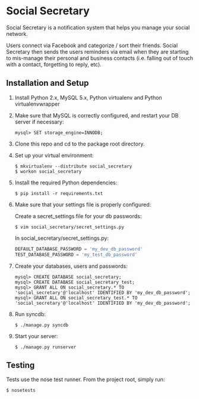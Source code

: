 Social Secretary
================
Social Secretary is a notification system that helps you manage your social network.

Users connect via Facebook and categorize / sort their friends. Social Secretary then sends the users reminders via email when they are starting to mis-manage their personal and business contacts (i.e. falling out of touch with a contact, forgetting to reply, etc).


Installation and Setup
----------------------

1. Install Python 2.x, MySQL 5.x, Python virtualenv and Python virtualenvwrapper

2. Make sure that MySQL is correctly configured, and restart your DB server if necessary:
   ```
   mysql> SET storage_engine=INNODB;
   ```

3. Clone this repo and cd to the package root directory.

4. Set up your virtual environment:
   ```
   $ mkvirtualenv --distribute social_secretary
   $ workon social_secretary
   ```

6. Install the required Python dependencies:
   ```
   $ pip install -r requirements.txt
   ```

7. Make sure that your settings file is properly configured:

   Create a secret_settings file for your db passwords:
   ```
   $ vim social_secretary/secret_settings.py
   ```

   In social_secretary/secret_settings.py:

   ```python
   DEFAULT_DATABASE_PASSWORD = 'my_dev_db_password'
   TEST_DATABASE_PASSWORD = 'my_test_db_password'
   ```

8. Create your databases, users and passwords:
   ```
   mysql> CREATE DATABASE social_secretary;
   mysql> CREATE DATABASE social_secretary_test;
   mysql> GRANT ALL ON social_secretary.* TO 'social_secretary'@'localhost' IDENTIFIED BY 'my_dev_db_password';
   mysql> GRANT ALL ON social_secretary_test.* TO 'social_secretary'@'localhost' IDENTIFIED BY 'my_dev_db_password';
   ```

9. Run syncdb:
   ```
   $ ./manage.py syncdb
   ```

10. Start your server:
    ```
    $ ./manage.py runserver

Testing
-------

Tests use the nose test runner. From the project root, simply run:
```
$ nosetests
```
